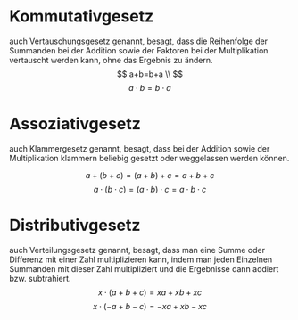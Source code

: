 # Kommutativgesetz
auch Vertauschungsgesetz genannt, besagt, dass die Reihenfolge der Summanden bei der Addition sowie der Faktoren bei der Multiplikation vertauscht werden kann, ohne das Ergebnis zu ändern.
$$
a+b=b+a \\
$$
$$
a\cdot b=b\cdot a
$$
# Assoziativgesetz
auch Klammergesetz genannt, besagt, dass bei der Addition sowie der Multiplikation klammern beliebig gesetzt oder weggelassen werden können.

$$
a+(b+c)=(a+b)+c=a+b+c
$$
$$
a\cdot(b\cdot c)=(a\cdot b)\cdot c=a\cdot b\cdot c
$$
# Distributivgesetz
auch Verteilungsgesetz genannt, besagt, dass man eine Summe oder Differenz mit einer Zahl multiplizieren kann, indem man jeden Einzelnen Summanden mit dieser Zahl multipliziert und die Ergebnisse dann addiert bzw. subtrahiert.
$$x\cdot (a+b+c)=xa+xb+xc$$
$$
x\cdot(-a+b-c)=-xa+xb-xc
$$
